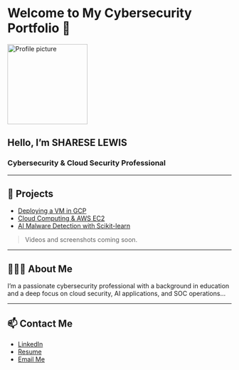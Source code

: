 # Welcome to My Cybersecurity Portfolio 🚀

<img src="sharese-circular.png" alt="Profile picture" width="180" />

## Hello, I’m **SHARESE LEWIS**  
### Cybersecurity & Cloud Security Professional

---

## 📘 Projects  
- [Deploying a VM in GCP](./projects/gcp-vm)  
- [Cloud Computing & AWS EC2](./projects/aws-ec2)  
- [AI Malware Detection with Scikit-learn](./projects/ai-malware-detection)  

> Videos and screenshots coming soon.

---

## 👩🏾‍💻 About Me  
I’m a passionate cybersecurity professional with a background in education and a deep focus on cloud security, AI applications, and SOC operations...

---

## 📫 Contact Me  
- [LinkedIn](https://www.linkedin.com/in/[YOUR-LINK-HERE](http://www.linkedin.com/in/shareselewis))  
- [Resume](https://YOUR-RESUME-LINK-HERE)  
- [Email Me](mailto:sharese.tech@gmail.com)

